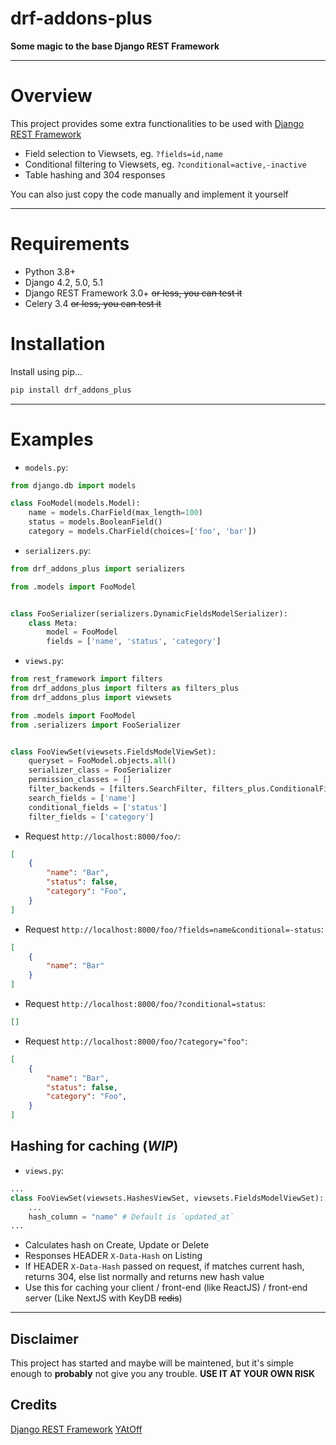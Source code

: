 # drf-addons-plus

**Some magic to the base Django REST Framework**

---

# Overview

This project provides some extra functionalities to be used with [Django REST Framework](https://www.django-rest-framework.org/)

* Field selection to Viewsets, eg. `?fields=id,name`
* Conditional filtering to Viewsets, eg. `?conditional=active,-inactive`
* Table hashing and 304 responses

You can also just copy the code manually and implement it yourself

---

# Requirements

* Python 3.8+
* Django 4.2, 5.0, 5.1
* Django REST Framework 3.0+ ~~or less, you can test it~~
* Celery 3.4 ~~or less, you can test it~~

# Installation

Install using pip...
```sh
pip install drf_addons_plus
```

---

# Examples

* `models.py`:
```py
from django.db import models

class FooModel(models.Model):
    name = models.CharField(max_length=100)
    status = models.BooleanField()
    category = models.CharField(choices=['foo', 'bar'])
```

* `serializers.py`:
```py
from drf_addons_plus import serializers

from .models import FooModel


class FooSerializer(serializers.DynamicFieldsModelSerializer):
    class Meta:
        model = FooModel
        fields = ['name', 'status', 'category']
```

* `views.py`:
```py
from rest_framework import filters
from drf_addons_plus import filters as filters_plus
from drf_addons_plus import viewsets

from .models import FooModel
from .serializers import FooSerializer


class FooViewSet(viewsets.FieldsModelViewSet):
    queryset = FooModel.objects.all()
    serializer_class = FooSerializer
    permission_classes = []
    filter_backends = [filters.SearchFilter, filters_plus.ConditionalFilter, filters_plus.FieldsFitlter]
    search_fields = ['name']
    conditional_fields = ['status']
    filter_fields = ['category']
```


* Request `http://localhost:8000/foo/`:
```json
[
    {
        "name": "Bar",
        "status": false,
        "category": "Foo",
    }
]
```

* Request `http://localhost:8000/foo/?fields=name&conditional=-status`:
```json
[
    {
        "name": "Bar"
    }
]
```

* Request `http://localhost:8000/foo/?conditional=status`:
```json
[]
```

* Request `http://localhost:8000/foo/?category="foo"`:
```json
[
    {
        "name": "Bar",
        "status": false,
        "category": "Foo",
    }
]
```

## Hashing for caching (_WIP_)

* `views.py`:
```py
...
class FooViewSet(viewsets.HashesViewSet, viewsets.FieldsModelViewSet):
    ...
    hash_column = "name" # Default is `updated_at`
...
```

* Calculates hash on Create, Update or Delete
* Responses HEADER `X-Data-Hash` on Listing
* If HEADER `X-Data-Hash` passed on request, if matches current hash, returns 304, else list normally and returns new hash value
* Use this for caching your client / front-end (like ReactJS) / front-end server (Like NextJS with KeyDB ~~redis~~)

---

## Disclaimer

This project has started and maybe will be maintened, but it's simple enough to **probably** not give you any trouble.
**USE IT AT YOUR OWN RISK**

## Credits

[Django REST Framework](https://www.django-rest-framework.org)
[YAtOff](https://stackoverflow.com/a/23674297)
